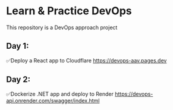 # Learn & Practice DevOps

This repository is a DevOps approach project

## Day 1:

✅Deploy a React app to Cloudflare https://devops-aav.pages.dev

## Day 2:

✅Dockerize .NET app and deploy to Render https://devops-api.onrender.com/swagger/index.html
